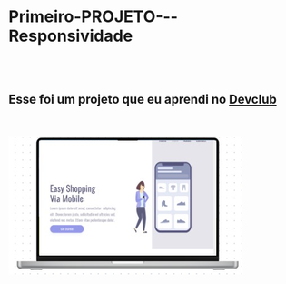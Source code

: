 <h1>Primeiro-PROJETO---Responsividade</h1>
<br>
<br>
<h2>Esse foi um projeto que eu aprendi no <a href="https://rodolfomori.com.br">Devclub</a></h2>
<br>
<br>
<img src="https://github.com/VanubiaVieira/Primeiro-PROJETO---Responsividade/blob/main/images/Desktop.jpg?raw=true" />
